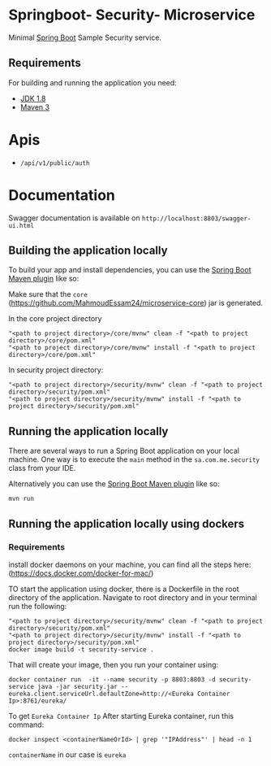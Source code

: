 # Springboot- Security- Microservice


Minimal [Spring Boot](http://projects.spring.io/spring-boot/) Sample Security service.

## Requirements

For building and running the application you need:

- [JDK 1.8](http://www.oracle.com/technetwork/java/javase/downloads/jdk8-downloads-2133151.html)
- [Maven 3](https://maven.apache.org)

# Apis

- `/api/v1/public/auth` 

# Documentation

Swagger documentation is available on `http://localhost:8803/swagger-ui.html`

## Building the application locally


To build your app and install dependencies, you can use the [Spring Boot Maven plugin](https://docs.spring.io/spring-boot/docs/current/reference/html/build-tool-plugins-maven-plugin.html) like so:

Make sure that the `core` (https://github.com/MahmoudEssam24/microservice-core) jar is generated.

In the core project directory
```shell
"<path to project directory>/core/mvnw" clean -f "<path to project directory>/core/pom.xml"
"<path to project directory>/core/mvnw" install -f "<path to project directory>/core/pom.xml"
```

In security project directory:
```shell
"<path to project directory>/security/mvnw" clean -f "<path to project directory>/security/pom.xml"
"<path to project directory>/security/mvnw" install -f "<path to project directory>/security/pom.xml"
```

## Running the application locally

There are several ways to run a Spring Boot application on your local machine. One way is to execute the `main` method in the `sa.com.me.security` class from your IDE.

Alternatively you can use the [Spring Boot Maven plugin](https://docs.spring.io/spring-boot/docs/current/reference/html/build-tool-plugins-maven-plugin.html) like so:

```shell
mvn run
```

## Running the application locally using dockers

### Requirements

install docker daemons on your machine, you can find all the steps here: (https://docs.docker.com/docker-for-mac/)

TO start the application using docker, there is a Dockerfile in the root directory of the application. Navigate to root directory and in your terminal run the following:

```shell
"<path to project directory>/security/mvnw" clean -f "<path to project directory>/security/pom.xml"
"<path to project directory>/security/mvnw" install -f "<path to project directory>/security/pom.xml"
docker image build -t security-service .
```

That will create your image, then you run your container using:

```shell
docker container run  -it --name security -p 8803:8803 -d security-service java -jar security.jar --eureka.client.serviceUrl.defaultZone=http://<Eureka Container Ip>:8761/eureka/
```

To get `Eureka Container Ip` After starting Eureka container, run this command:

```shell
docker inspect <containerNameOrId> | grep '"IPAddress"' | head -n 1
```

`containerName` in our case is `eureka`


